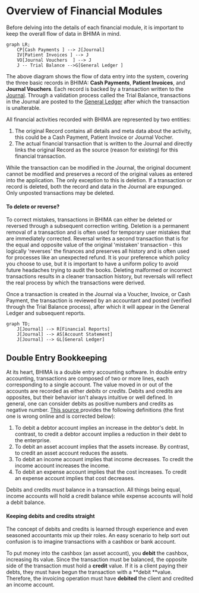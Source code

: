 # Overview of Financial Modules

Before delving into the details of each financial module, it is important to keep the overall flow of data in BHIMA in mind.

```mermaid
graph LR;
    CP[Cash Payments ] --> J[Journal]
    IV[Patient Invoices ] --> J
    VO[Journal Vouchers  ] --> J
    J -- Trial Balance -->G[General Ledger ]
```

The above diagram shows the flow of data entry into the system, covering the three basic records in BHIMA: **Cash Payments**, **Patient Invoices**, and **Journal Vouchers**.  Each record is backed by a transaction written to the [Journal](/journal-module.md).  Through a validation process called the Trial Balance, transactions in the Journal are posted to the [General Ledger](/general-ledger.md) after which the transaction is unalterable.

All financial activities recorded with BHIMA are represented by two entities:

1. The original Record contains all details and meta data about the activity, this could be a Cash Payment, Patient Invoice or Journal Vocher.
2. The actual financial transaction that is written to the Journal and directly links the original Record as the source \(reason for existing\) for this financial transaction.

While the transaction can be modified in the Journal, the original document cannot be modified and preserves a record of the original values as entered into the application.  The only exception to this is deletion.  If a transaction or record is deleted, both the record and data in the Journal are expunged.  Only unposted transactions may be deleted.

<div class="bs-callout bs-callout-success">
<h4>To delete or reverse?</h4>
To correct mistakes, transactions in BHIMA can either be deleted or reversed through a subsequent correction writing.  Deletion is a permanent removal of a transaction and is often used for temporary user mistakes that are immediately corrected. Reversal writes a second transaction that is for the equal and opposite value of the original 'mistaken' transaction - this logically 'reverses' the finances and preserves all history and is often used for processes like an unexpected refund. It is your preference which policy you choose to use, but it is important to have a uniform policy to avoid future headaches trying to audit the books.  Deleting malformed or incorrect transactions results in a cleaner transaction history, but reversals will reflect the real process by which the transactions were derived.
</div>

Once a transaction is created in the Journal via a Voucher, Invoice, or Cash Payment, the transaction is reviewed by an accountant and posted \(verified through the Trial Balance process\), after which it will appear in the General Ledger and subsequent reports.

```mermaid
graph TD;
    J[Journal] --> R[Financial Reports]
    J[Journal] --> AS[Account Statement]
    J[Journal] --> GL[General Ledger]
```

## Double Entry Bookkeeping

At its heart, BHIMA is a double entry accounting software.  In double entry accounting, transactions are composed of two or more lines, each corresponding to a single account.  The value moved in or out of the accounts are recorded as either _debits_ or _credits_.  Debits and credits are opposites, but their behavior isn't always intuitive or well defined.  In general, one can consider debits as positive numbers and credits as negative number.  [This source ](https://debitoor.com/dictionary/debit)provides the following definitions \(the first one is wrong online and is corrected below\):

1. To debit a debtor account implies an increase in the debtor's debt.  In contrast, to credit a debtor account implies a reduction in their debt to the enterprise.
2. To debit an asset account implies that the assets increase.  By contrast, to credit an asset account reduces the assets.
3. To debit an income account implies that income decreases.  To credit the income account increases the income.
4. To debit an expense account implies that the cost increases.  To credit an expense account implies that cost decreases.

Debits and credits _must_ balance in a transaction. All things being equal, income accounts will hold a credit balance while expense accounts will hold a debit balance.

<div class="bs-callout bs-callout-info">
<h4>Keeping debits and credits straight</h4>
The concept of debits and credits is learned through experience and even seasoned accountants mix up their roles.  An easy scenario to help sort out confusion is to imagine transactions with a cashbox or bank account.

To put money into the cashbox \(an asset account\), you **debit** the cashbox, increasing its value.  Since the transaction must be balanced, the opposite side of the transaction must hold a **credit** value.  If it is a client paying their debts, they must have begun the transaction with a **debit **value.  Therefore, the invoicing operation must have **debited** the client and credited an income account.
</div>
